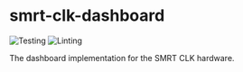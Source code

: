# smrt-clk-dashboard
![Testing](https://github.com/michaelriedl/smrt-clk-dashboard/actions/workflows/pytest.yml/badge.svg)
![Linting](https://github.com/michaelriedl/smrt-clk-dashboard/actions/workflows/black.yml/badge.svg)

The dashboard implementation for the SMRT CLK hardware.
